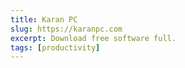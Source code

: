 ```yaml
---
title: Karan PC
slug: https://karanpc.com
excerpt: Download free software full.
tags: [productivity]
---
```

